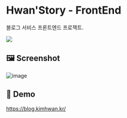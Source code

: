 # Hwan'Story - FrontEnd
블로그 서비스 프론트엔드 프로젝트.

<img src="https://hits.seeyoufarm.com/api/count/incr/badge.svg?url=https%3A%2F%2Fgithub.com%2Fakon47%2Fhwanstory&count_bg=%2379C83D&title_bg=%23555555&icon=&icon_color=%23E7E7E7&title=hits&edge_flat=false" />

## 🖼️ Screenshot
![image](https://user-images.githubusercontent.com/49547202/188465375-1ffce2fb-7b8d-4ba0-bd07-26243eb35f55.png)


## 🚀 Demo
https://blog.kimhwan.kr/
